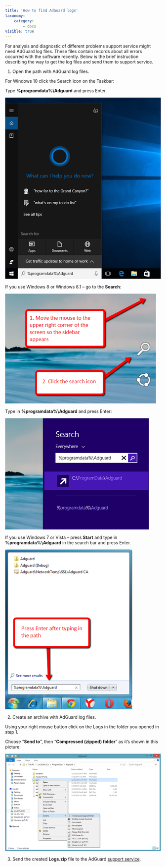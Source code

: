 ```yaml
---
title: 'How to find AdGuard logs'
taxonomy:
    category:
        - docs
visible: true
---
```


For analysis and diagnostic of different problems support service might need AdGuard log files. These files contain records about all errors occurred with the software recently. Below is the brief instruction describing the way to get the log files and send them to support service.

1. Open the path with AdGuard log files.

For Windows 10 click the Search icon on the Taskbar:

Type **%programdata%\Adguard** and press Enter.

![](win10_search_EN.png)

If you use Windows 8 or Windows 8.1 – go to the **Search**:

![](side%20menu.png)

Type in **%programdata%\Adguard** and press Enter:

![](search%20windows8.png)

If you use Windows 7 or Vista – press **Start** and type in **%programdata%\Adguard** in the search bar and press Enter.

![](type%20the%20path.png)

2. Create an archive with AdGuard log files.

Using your right mouse button click on the Logs in the folder you opened in step 1.

Choose “**Send to**”, then “**Compressed (zipped) folder**” as it’s shown in this picture:

![](compressed%20folder.png)

3. Send the created **Logs.zip** file to the AdGuard [support service](mailto:support@adguard.com).
